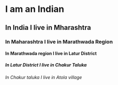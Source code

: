 # I am an Indian 
## In India I live in Mharashtra
### In Maharashtra I live in Marathwada Region
#### In Marathwada region I live in Latur District
##### In Latur District I live in Chakur Taluka
###### In Chakur taluka I live in Atola village
